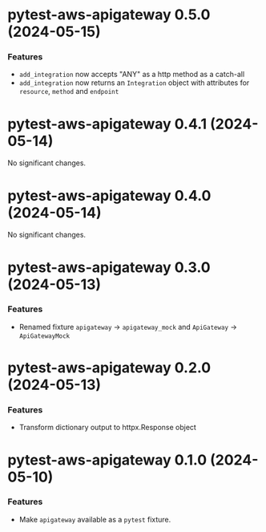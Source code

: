 # pytest-aws-apigateway 0.5.0 (2024-05-15)

### Features

- `add_integration` now accepts "ANY" as a http method as a catch-all
- `add_integration` now returns an `Integration` object with attributes for `resource`, `method` and `endpoint`


# pytest-aws-apigateway 0.4.1 (2024-05-14)

No significant changes.


# pytest-aws-apigateway 0.4.0 (2024-05-14)

No significant changes.


# pytest-aws-apigateway 0.3.0 (2024-05-13)

### Features

- Renamed fixture `apigateway` -> `apigateway_mock` and `ApiGateway` -> `ApiGatewayMock`


# pytest-aws-apigateway 0.2.0 (2024-05-13)

### Features

- Transform dictionary output to httpx.Response object


# pytest-aws-apigateway 0.1.0 (2024-05-10)

### Features

- Make `apigateway` available as a `pytest` fixture.
